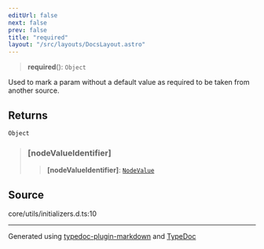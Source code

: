 ```yaml
---
editUrl: false
next: false
prev: false
title: "required"
layout: "/src/layouts/DocsLayout.astro"
---
```


> **required**(): `Object`

Used to mark a param without a default value
as required to be taken from another source.

## Returns

`Object`

> ### [nodeValueIdentifier]
>
> > **[nodeValueIdentifier]**: [`NodeValue`](/api/enumerations/nodevalue/)
>

## Source

core/utils/initializers.d.ts:10

***

Generated using [typedoc-plugin-markdown](https://www.npmjs.com/package/typedoc-plugin-markdown) and [TypeDoc](https://typedoc.org/)
